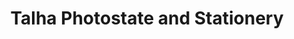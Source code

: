 ---
title: "Talha Photostate and Stationery"
url: /karachi/talha-photostate-and-stationery/
shop: office supplies
---